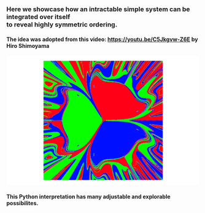 ### Here we showcase how an intractable simple system can be integrated over itself <br> to reveal highly symmetric ordering.

#### The idea was adopted from this video: https://youtu.be/C5Jkgvw-Z6E by Hiro Shimoyama

![](secondary.png)

#### This Python interpretation has many adjustable and explorable possibilites.
